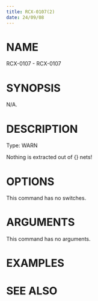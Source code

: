 ```yaml
---
title: RCX-0107(2)
date: 24/09/08
---
```


# NAME

RCX-0107 - RCX-0107

# SYNOPSIS

N/A.

# DESCRIPTION

Type: WARN

Nothing is extracted out of {} nets!

# OPTIONS

This command has no switches.

# ARGUMENTS

This command has no arguments.

# EXAMPLES

# SEE ALSO
